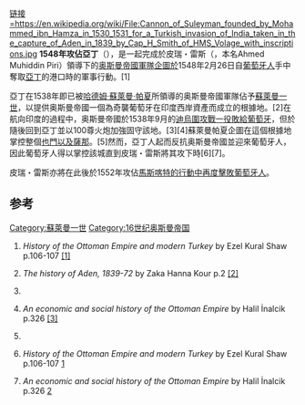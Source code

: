 [链接=<https://en.wikipedia.org/wiki/File:Cannon_of_Suleyman_founded_by_Mohammed_ibn_Hamza_in_1530_1531_for_a_Turkish_invasion_of_India_taken_in_the_capture_of_Aden_in_1839_by_Cap_H_Smith_of_HMS_Volage_with_inscriptions.jpg>](https://zh.wikipedia.org/wiki/File:Cannon_of_Suleyman_founded_by_Mohammed_ibn_Hamza_in_1530_1531_for_a_Turkish_invasion_of_India_taken_in_the_capture_of_Aden_in_1839_by_Cap_H_Smith_of_HMS_Volage_with_inscriptions.jpg "fig:链接=https://en.wikipedia.org/wiki/File:Cannon_of_Suleyman_founded_by_Mohammed_ibn_Hamza_in_1530_1531_for_a_Turkish_invasion_of_India_taken_in_the_capture_of_Aden_in_1839_by_Cap_H_Smith_of_HMS_Volage_with_inscriptions.jpg") **1548年攻佔亞丁**（），是一起完成於皮瑞・雷斯（，本名Ahmed Muhiddin Piri）領導下的[奥斯曼帝國軍隊企圖於](https://zh.wikipedia.org/wiki/奥斯曼帝國 "wikilink")1548年2月26日自[葡萄牙人](../Page/葡萄牙人.md "wikilink")手中奪取[亞丁](../Page/亞丁.md "wikilink")的港口時的軍事行動。\[1\]

亞丁在1538年即已被[哈德姆·蘇萊曼·帕夏](../Page/哈德姆·蘇萊曼·帕夏.md "wikilink")所領導的奥斯曼帝國軍隊佔予[蘇萊曼一世](../Page/苏莱曼一世_\(奥斯曼帝国\).md "wikilink")，以提供奥斯曼帝國一個為奇襲葡萄牙在印度西岸資產而成立的根據地。\[2\]在航向印度的過程中，奥斯曼帝國於1538年9月的[迪烏圍攻戰一役敗給葡萄牙](https://zh.wikipedia.org/wiki/迪烏圍攻戰 "wikilink")，但於隨後回到亞丁並以100尊火炮加強固守該地。\[3\]\[4\]蘇萊曼帕夏企圖在這個根據地掌控整個[也門以及](../Page/也门.md "wikilink")[薩那](https://zh.wikipedia.org/wiki/薩那 "wikilink")。\[5\]然而，亞丁人起而反抗奥斯曼帝國並迎來葡萄牙人，因此葡萄牙人得以掌控該城直到皮瑞・雷斯將其攻下時\[6\]\[7\]。

皮瑞・雷斯亦將在此後於1552年攻佔[馬斯喀特的行動中再度擊敗葡萄牙人](../Page/马斯喀特.md "wikilink")。

## 参考

<references/>

[Category:蘇萊曼一世](https://zh.wikipedia.org/wiki/Category:蘇萊曼一世 "wikilink") [Category:16世纪奥斯曼帝国](https://zh.wikipedia.org/wiki/Category:16世纪奥斯曼帝国 "wikilink")

1.  *History of the Ottoman Empire and modern Turkey* by Ezel Kural Shaw p.106-107 [\[1\]](https://books.google.com/books?id=UVmsI0P9RDUC&pg=PA107)

2.  *The history of Aden, 1839-72* by Zaka Hanna Kour p.2 [\[2\]](https://books.google.com/books?id=KrsmNygcbNgC&pg=PA2)

3.
4.  *An economic and social history of the Ottoman Empire* by Halil İnalcik p.326 [\[3\]](https://books.google.com/books?id=Ovg_RQlklU4C&pg=PA326)

5.
6.  *History of the Ottoman Empire and modern Turkey* by Ezel Kural Shaw p.106-107 [1](http://books.google.com/books?id=UVmsI0P9RDUC&pg=PA107)

7.  *An economic and social history of the Ottoman Empire* by Halil İnalcik p.326 [2](http://books.google.com/books?id=Ovg_RQlklU4C&pg=PA326)